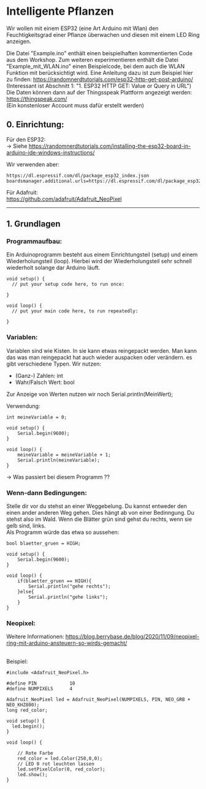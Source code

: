 # Intelligente Pflanzen

Wir wollen mit einem ESP32 (eine Art Arduino mit Wlan) den Feuchtigkeitsgrad einer Pflanze überwachen und diesen mit einem LED Ring anzeigen.

Die Datei "Example.ino" enthält einen beispielhaften kommentierten Code aus dem Workshop. Zum weiteren experimentieren enthält die Datei "Example_mit_WLAN.ino" einen Beispielcode, bei dem auch die WLAN Funktion mit berücksichtigt wird. 
Eine Anleitung dazu ist zum Beispiel hier zu finden:
https://randomnerdtutorials.com/esp32-http-get-post-arduino/ <br>
(Interessant ist Abschnitt 1: "1. ESP32 HTTP GET: Value or Query in URL")
<br>
Die Daten können dann auf der Thingsspeak Plattform angezeigt werden:
https://thingspeak.com/ <br> 
(Ein konstenloser Account muss dafür erstellt werden)
## 0. Einrichtung:

Für den ESP32:<br>
-> Siehe https://randomnerdtutorials.com/installing-the-esp32-board-in-arduino-ide-windows-instructions/

Wir verwenden aber:
```
https://dl.espressif.com/dl/package_esp32_index.json
boardsmanager.additional.urls=https://dl.espressif.com/dl/package_esp32_index.json
```

Für Adafruit:
<br>
https://github.com/adafruit/Adafruit_NeoPixel


___

## 1. Grundlagen

### Programmaufbau:
Ein Arduinoprogramm besteht aus einem Einrichtungsteil (setup) und einem Wiederholungsteil (loop).
Hierbei wird der Wiederholungsteil sehr schnell wiederholt solange dar Arduino läuft.

```
void setup() {
  // put your setup code here, to run once:

}

void loop() {
  // put your main code here, to run repeatedly:

}
```
### Variablen:
Variablen sind wie Kisten. In sie kann etwas reingepackt werden. Man kann das was man reingepackt hat auch wieder auspacken oder verändern. es gibt verschiedene Typen. Wir nutzen:
- (Ganz-) Zahlen: int
- Wahr/Falsch Wert: bool

Zur Anzeige von Werten nutzen wir noch Serial.println(MeinWert);

Verwendung:

```
int meineVariable = 0;

void setup() {
    Serial.begin(9600);
}

void loop() {
    meineVariable = meineVariable + 1;
    Serial.println(meineVariable);
}
```
-> Was passiert bei diesem Programm ??

### Wenn-dann Bedingungen:
Stelle dir vor du stehst an einer Weggebelung. Du kannst entweder den einen ander anderen Weg gehen. Dies hängt ab von einer Bedinngung. Du stehst also im Wald. Wenn die Blätter grün sind gehst du rechts, wenn sie gelb sind, links.
<br>Als Programm würde das etwa so aussehen:
```
bool blaetter_gruen = HIGH;

void setup() {
    Serial.begin(9600);
}

void loop() {
    if(blaetter_gruen == HIGH){
        Serial.println("gehe rechts");
    }else{
        Serial.println("gehe links");
    }
}
```

### Neopixel:

Weitere Informationen: https://blog.berrybase.de/blog/2020/11/09/neopixel-ring-mit-arduino-ansteuern-so-wirds-gemacht/

<br> Beispiel:



```
#include <Adafruit_NeoPixel.h>

#define PIN            10
#define NUMPIXELS      4

Adafruit_NeoPixel led = Adafruit_NeoPixel(NUMPIXELS, PIN, NEO_GRB + NEO_KHZ800);
long red_color;

void setup() {
  led.begin();
}

void loop() {
    
    // Rote Farbe
    red_color = led.Color(250,0,0);
    // LED 0 rot leuchten lassen
    led.setPixelColor(0, red_color);
    led.show();
}
```


